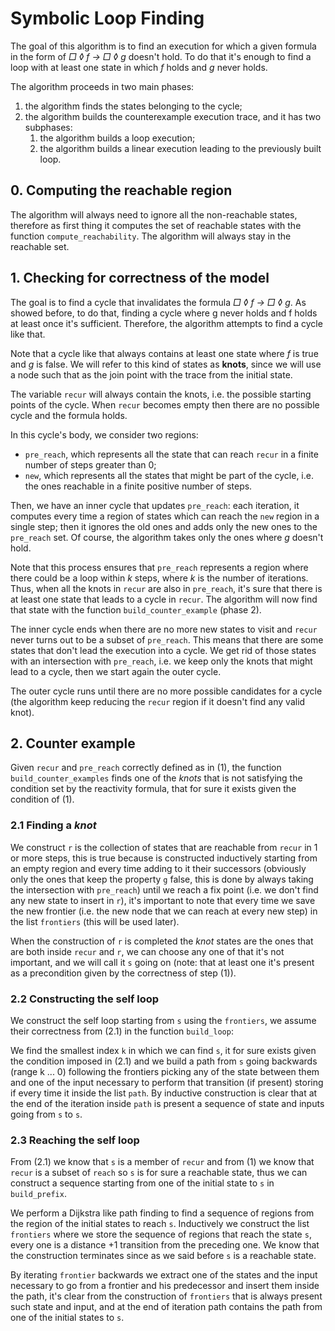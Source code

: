 # Symbolic Loop Finding

<!-- 1. obiettivo: trovare un controesemptio per la formula; 
il controesempio è una trace con un ciclo dove f è valida una volta e g mai.
- insieme di tutti gli stati ragg
- tra quali di questi stati f valida e g non valida: stati da cui può partire il ciclo; (precisare che anche se il loop parte prima del "nodo" troviamo lo stesso ciclo anche partendo da lì, ma ci arriviamo in maniera diversa)
- main loop:
    - recur = potential candidates for the cycle
    - pre reach = tutti gli stati che in n >= 1 passi possono raggiungere recur
    - new = sono tutti gli stati che stiamo analizzando ora (la pre in cui g non è valida)
    - 
--> 

The goal of this algorithm is to find an execution for which a given formula in the form of *□ ◊ f -> □ ◊ g* doesn't hold. To do that it's enough to find a loop with at least one state in which *f* holds and *g* never holds.

The algorithm proceeds in two main phases:

1. the algorithm finds the states belonging to the cycle;
2. the algorithm builds the counterexample execution trace, and it has two subphases:
    1. the algorithm builds a loop execution;
    2. the algorithm builds a linear execution leading to the previously built loop.

## 0. Computing the reachable region

The algorithm will always need to ignore all the non-reachable states, therefore as first thing it computes the set of reachable states with the function `compute_reachability`. The algorithm will always stay in the reachable set.

## 1. Checking for correctness of the model

The goal is to find a cycle that invalidates the formula *□ ◊ f -> □ ◊ g*. As showed before, to do that, finding a cycle where g never holds and f holds at least once it's sufficient. Therefore, the algorithm attempts to find a cycle like that.

Note that a cycle like that always contains at least one state where *f* is true and *g* is false. We will refer to this kind of states as **knots**, since we will use a node such that as the join point with the trace from the initial state.

The variable `recur` will always contain the knots, i.e. the possible starting points of the cycle. When `recur` becomes empty then there are no possible cycle and the formula holds.

In this cycle's body, we consider two regions:

- `pre_reach`, which represents all the state that can reach `recur` in a finite number of steps greater than 0;
- `new`, which represents all the states that might be part of the cycle, i.e. the ones reachable in a finite positive number of steps.

Then, we have an inner cycle that updates `pre_reach`: each iteration, it computes every time a region of states which can reach the `new` region in a single step; then it ignores the old ones and adds only the new ones to the `pre_reach` set. Of course, the algorithm takes only the ones where *g* doesn't hold.

Note that this process ensures that `pre_reach` represents a region where there could be a loop within *k* steps, where *k* is the number of iterations. Thus, when all the knots in `recur` are also in `pre_reach`, it's sure that there is at least one state that leads to a cycle in `recur`. The algorithm will now find that state with the function `build_counter_example` (phase 2).

The inner cycle ends when there are no more new states to visit and `recur` never turns out to be a subset of `pre_reach`. This means that there are some states that don't lead the execution into a cycle. We get rid of those states with an intersection with `pre_reach`, i.e. we keep only the knots that might lead to a cycle, then we start again the outer cycle.

The outer cycle runs until there are no more possible candidates for a cycle (the algorithm keep reducing the `recur` region if it doesn't find any valid knot).

## 2. Counter example

Given `recur` and `pre_reach` correctly defined as in (1), the function
`build_counter_examples` finds one of the *knots* that is not satisfying the
condition set by the reactivity formula, that for sure it exists given the condition
of (1).

### 2.1 Finding a *knot*

We construct `r` is the collection of states that are reachable from `recur` in 1 or 
more steps, this is true because is constructed inductively starting from an
empty region and every time adding to it their successors (obviously only the ones that
keep the property `g` false, this is done by always taking the intersection with
`pre_reach`) until we reach a fix point (i.e. we don't find any new state to insert in 
`r`), it's important to note that every time we save the new frontier (i.e. the
new node that we can reach at every new step) in the list `frontiers` (this will
be used later).

When the construction of `r` is completed the *knot* states are the ones that
are both inside `recur` and `r`, we can choose any one of that it's not
important, and we will call it `s` going on (note: that at least one it's
present as a precondition given by the correctness of step (1)).

### 2.2 Constructing the self loop

We construct the self loop starting from `s` using the `frontiers`, we assume
their correctness from (2.1) in the function `build_loop`:

We find the smallest index `k` in which we can find `s`, it for sure exists
given the condition imposed in (2.1) and we build a path from `s` going backwards
(range k ... 0) following the frontiers picking any of the state between them and 
one of the input necessary to perform that transition (if present) storing if
every time it inside the list `path`.
By inductive construction is clear that at the end of the iteration inside
`path` is present a sequence of state and inputs going from `s` to `s`.

### 2.3 Reaching the self loop

From (2.1) we know that `s` is a member of `recur` and from (1) we know that
`recur` is a subset of `reach` so `s` is for sure a reachable state, thus we can
construct a sequence starting from one of the initial state to `s` in
`build_prefix`.

We perform a Dijkstra like path finding to find a sequence of regions from the
region of the initial states to reach `s`. Inductively we construct the list
`frontiers` where we store the sequence of regions that reach the state `s`,
every one is a distance +1 transition from the preceding one. We know that the
construction terminates since as we said before `s` is a reachable state.

By iterating `frontier` backwards we extract one of the states and the
input necessary to go from a frontier and his predecessor and insert them inside
the path, it's clear from the construction of `frontiers` that is always present
such state and input, and at the end of iteration path contains the path from
one of the initial states to `s`.
